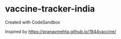 # vaccine-tracker-india
Created with CodeSandbox

Inspired by https://pranavmehta.github.io/1844vaccine/
